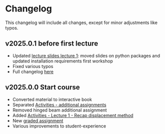 # Changelog

This changelog will include all changes, except for minor adjustments like typos.

## v2025.0.1 before first lecture
- Updated [lecture slides lecture 1](./lecture1.md): moved slides on python packages and updated installation requirements first workshop
- Fixed various typos
- Full changelog [here](https://github.com/CIEM5000-2025/book/releases/tag/v2025.0.1)

## v2025.0.0 Start course
- Converted material to interactive book
- Separated [Activities - additional assignments](./additional.md)
- Removed hinged beam additional assignment
- Added [Activities - Lecture 1 - Recap displacement method](./lecture1/displacement.md)
- New [graded assignment](./assignment.md)
- Various improvements to student-experience
